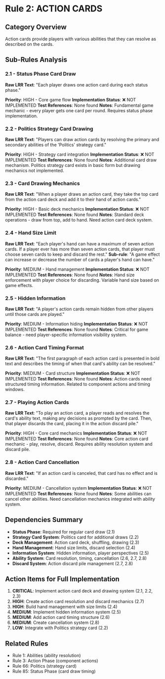 # Rule 2: ACTION CARDS

## Category Overview
Action cards provide players with various abilities that they can resolve as described on the cards.

## Sub-Rules Analysis

### 2.1 - Status Phase Card Draw
**Raw LRR Text**: "Each player draws one action card during each status phase."

**Priority**: HIGH - Core game flow
**Implementation Status**: ❌ NOT IMPLEMENTED
**Test References**: None found
**Notes**: Fundamental game mechanic - every player gets one card per round. Requires status phase implementation.

### 2.2 - Politics Strategy Card Drawing
**Raw LRR Text**: "Players can draw action cards by resolving the primary and secondary abilities of the 'Politics' strategy card."

**Priority**: HIGH - Strategy card integration
**Implementation Status**: ❌ NOT IMPLEMENTED
**Test References**: None found
**Notes**: Additional card draw mechanism. Politics strategy card exists in basic form but drawing mechanics not implemented.

### 2.3 - Card Drawing Mechanics
**Raw LRR Text**: "When a player draws an action card, they take the top card from the action card deck and add it to their hand of action cards."

**Priority**: HIGH - Basic deck mechanics
**Implementation Status**: ❌ NOT IMPLEMENTED
**Test References**: None found
**Notes**: Standard deck operations - draw from top, add to hand. Need action card deck system.

### 2.4 - Hand Size Limit
**Raw LRR Text**: "Each player's hand can have a maximum of seven action cards. If a player ever has more than seven action cards, that player must choose seven cards to keep and discard the rest."
**Sub-rule**: "A game effect can increase or decrease the number of cards a player's hand can have."

**Priority**: MEDIUM - Hand management
**Implementation Status**: ❌ NOT IMPLEMENTED
**Test References**: None found
**Notes**: Hand size enforcement with player choice for discarding. Variable hand size based on game effects.

### 2.5 - Hidden Information
**Raw LRR Text**: "A player's action cards remain hidden from other players until those cards are played."

**Priority**: MEDIUM - Information hiding
**Implementation Status**: ❌ NOT IMPLEMENTED
**Test References**: None found
**Notes**: Critical for game balance - need player-specific information visibility system.

### 2.6 - Action Card Timing Format
**Raw LRR Text**: "The first paragraph of each action card is presented in bold text and describes the timing of when that card's ability can be resolved."

**Priority**: MEDIUM - Card structure
**Implementation Status**: ❌ NOT IMPLEMENTED
**Test References**: None found
**Notes**: Action cards need structured timing information. Related to component actions and timing windows.

### 2.7 - Playing Action Cards
**Raw LRR Text**: "To play an action card, a player reads and resolves the card's ability text, making any decisions as prompted by the card. Then, that player discards the card, placing it in the action discard pile."

**Priority**: HIGH - Core card mechanics
**Implementation Status**: ❌ NOT IMPLEMENTED
**Test References**: None found
**Notes**: Core action card mechanic - play, resolve, discard. Requires ability resolution system and discard pile.

### 2.8 - Action Card Cancellation
**Raw LRR Text**: "If an action card is canceled, that card has no effect and is discarded."

**Priority**: MEDIUM - Cancellation system
**Implementation Status**: ❌ NOT IMPLEMENTED
**Test References**: None found
**Notes**: Some abilities can cancel other abilities. Need cancellation mechanics integrated with ability system.

## Dependencies Summary
- **Status Phase**: Required for regular card draw (2.1)
- **Strategy Card System**: Politics card for additional draws (2.2)
- **Deck Management**: Action card deck, shuffling, drawing (2.3)
- **Hand Management**: Hand size limits, discard selection (2.4)
- **Information System**: Hidden information, player perspectives (2.5)
- **Ability System**: Card resolution, timing, cancellation (2.6, 2.7, 2.8)
- **Discard System**: Action discard pile management (2.7, 2.8)

## Action Items for Full Implementation
1. **CRITICAL**: Implement action card deck and drawing system (2.1, 2.2, 2.3)
2. **HIGH**: Create action card resolution and discard mechanics (2.7)
3. **HIGH**: Build hand management with size limits (2.4)
4. **MEDIUM**: Implement hidden information system (2.5)
5. **MEDIUM**: Add action card timing structure (2.6)
6. **MEDIUM**: Create cancellation system (2.8)
7. **LOW**: Integrate with Politics strategy card (2.2)

## Related Rules
- Rule 1: Abilities (ability resolution)
- Rule 3: Action Phase (component actions)
- Rule 66: Politics (strategy card)
- Rule 85: Status Phase (card draw timing)